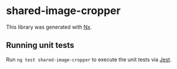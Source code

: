 # shared-image-cropper

This library was generated with [Nx](https://nx.dev).

## Running unit tests

Run `ng test shared-image-cropper` to execute the unit tests via [Jest](https://jestjs.io).
